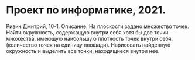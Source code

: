 # Проект по информатике, 2021.
Ривин Дмитрий, 10-1.
Описание: На плоскости задано множество точек. Найти окружность, содержащую внутри себя хотя бы две точки множества, имеющую наибольшую плотность точек внутри себя. (количество точек на единицу площади). Нарисовать найденную окружность и выделить все точки, находящиеся внутри нее.
